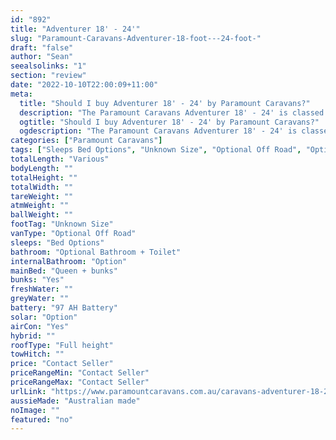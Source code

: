 ```yaml
---
id: "892"
title: "Adventurer 18' - 24'"
slug: "Paramount-Caravans-Adventurer-18-foot---24-foot-"
draft: "false"
author: "Sean"
seealsolinks: "1"
section: "review"
date: "2022-10-10T22:00:09+11:00"
meta:
  title: "Should I buy Adventurer 18' - 24' by Paramount Caravans?"
  description: "The Paramount Caravans Adventurer 18' - 24' is classed as Optional Off Road, and sleeps Bed Options people. It is Australian made and comes in at Unknown Size. It generally has Optional Bathroom + Toilet."
  ogtitle: "Should I buy Adventurer 18' - 24' by Paramount Caravans?"
  ogdescription: "The Paramount Caravans Adventurer 18' - 24' is classed as Optional Off Road, and sleeps Bed Options people. It is Australian made and comes in at Unknown Size. It generally has Optional Bathroom + Toilet."
categories: ["Paramount Caravans"]
tags: ["Sleeps Bed Options", "Unknown Size", "Optional Off Road", "Optional Bathroom + Toilet", "Full height", "Price Unknown"]
totalLength: "Various"
bodyLength: ""
totalHeight: ""
totalWidth: ""
tareWeight: ""
atmWeight: ""
ballWeight: ""
footTag: "Unknown Size"
vanType: "Optional Off Road"
sleeps: "Bed Options"
bathroom: "Optional Bathroom + Toilet"
internalBathroom: "Option"
mainBed: "Queen + bunks"
bunks: "Yes"
freshWater: ""
greyWater: ""
battery: "97 AH Battery"
solar: "Option"
airCon: "Yes"
hybrid: ""
roofType: "Full height"
towHitch: ""
price: "Contact Seller"
priceRangeMin: "Contact Seller"
priceRangeMax: "Contact Seller"
urlLink: "https://www.paramountcaravans.com.au/caravans-adventurer-18-24/"
aussieMade: "Australian made"
noImage: ""
featured: "no"
---
```


